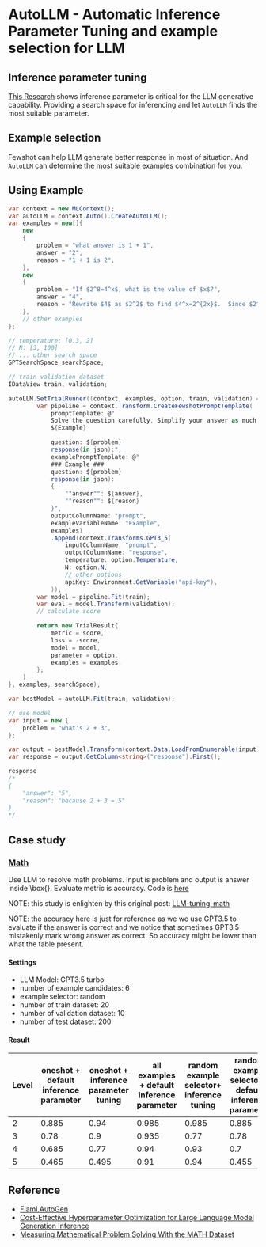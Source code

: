 # AutoLLM - Automatic Inference Parameter Tuning and example selection for LLM

## Inference parameter tuning
[This Research](https://arxiv.org/abs/2303.04673) shows inference parameter is critical for the LLM generative capability. Providing a search space for inferencing and let `AutoLLM` finds the most suitable parameter.

## Example selection
Fewshot can help LLM generate better response in most of situation. And `AutoLLM` can determine the most suitable examples combination for you.

## Using Example
```csharp
var context = new MLContext();
var autoLLM = context.Auto().CreateAutoLLM();
var examples = new[]{
    new
    {
        problem = "what answer is 1 + 1",
        answer = "2",
        reason = "1 + 1 is 2",
    },
    new
    {
        problem = "If $2^8=4^x$, what is the value of $x$?",
        answer = "4",
        reason = "Rewrite $4$ as $2^2$ to find $4^x=2^{2x}$.  Since $2^8=2^{2x}$, we have 2x=8$ which implies $x=\\boxed{4}$",
    },
    // other examples
};

// temperature: [0.3, 2]
// N: [3, 100]
// ... other search space
GPTSearchSpace searchSpace;

// train validation dataset
IDataView train, validation;

autoLLM.SetTrialRunner((context, examples, option, train, validation) =>{
        var pipeline = context.Transform.CreateFewshotPromptTemplate(
            promptTemplate: @"
            Solve the question carefully, Simplify your answer as much as possible.
            ${Example}

            question: ${problem}
            response(in json):",
            examplePromptTemplate: @"
            ### Example ###
            question: ${problem}
            response(in json):
            {
                ""answer"": ${answer},
                ""reason"": ${reason}
            }",
            outputColumnName: "prompt",
            exampleVariableName: "Example",
            examples)
            .Append(context.Transforms.GPT3_5(
                inputColumnName: "prompt",
                outputColumnName: "response",
                temperature: option.Temperature,
                N: option.N,
                // other options
                apiKey: Environment.GetVariable("api-key"),
            ));
        var model = pipeline.Fit(train);
        var eval = model.Transform(validation);
        // calculate score

        return new TrialResult{
            metric = score,
            loss = -score,
            model = model,
            parameter = option,
            examples = examples,
        };
    )
}, examples, searchSpace);

var bestModel = autoLLM.Fit(train, validation);

// use model
var input = new {
    problem = "what's 2 + 3",
};

var output = bestModel.Transform(context.Data.LoadFromEnumerable(input))
var response = output.GetColumn<string>("response").First();

response
/*
{
    "answer": "5",
    "reason": "because 2 + 3 = 5"
}
*/
```

## Case study
### [Math](https://arxiv.org/abs/2103.03874)
Use LLM to resolve math problems. Input is problem and output is answer inside \\box{}. Evaluate metric is accuracy. Code is [here](./Experiment/MathExperiment.cs)

NOTE: this study is enlighten by this original post: [LLM-tuning-math](https://microsoft.github.io/FLAML/blog/2023/04/21/LLM-tuning-math)

NOTE: the accuracy here is just for reference as we we use GPT3.5 to evaluate if the answer is correct and we notice that sometimes GPT3.5 mistakenly mark wrong answer as correct. So accuracy might be lower than what the table present.
#### Settings
- LLM Model: GPT3.5 turbo
- number of example candidates: 6
- example selector: random
- number of train dataset: 20
- number of validation dataset: 10
- number of test dataset: 200

#### Result
| Level | oneshot + default inference parameter | oneshot + inference parameter tuning | all examples + default inference parameter | random example selector+ inference tuning | random example selector + default inference parameter |
|-------|--------------------------------------|---------------------------------------|--------------------------------------------|-----------------------------------------|-------------------------------------------------------|
| 2 | 0.885 | 0.94 | 0.985 | 0.985 | 0.885 |
| 3 | 0.78 | 0.9 | 0.935 | 0.77 | 0.78 |
| 4 | 0.685 | 0.77 | 0.94 | 0.93 | 0.7 |
| 5 | 0.465 | 0.495 | 0.91 | 0.94 | 0.455 |


## Reference
- [Flaml.AutoGen](https://microsoft.github.io/FLAML/docs/Use-Cases/Auto-Generation/)
- [Cost-Effective Hyperparameter Optimization for Large Language Model Generation Inference](https://arxiv.org/abs/2303.04673)
- [Measuring Mathematical Problem Solving With the MATH Dataset](https://arxiv.org/abs/2103.03874)
